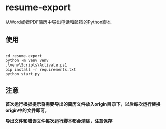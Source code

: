 # resume-export
从Word或者PDF简历中导出电话和邮箱的Python脚本

## 使用

```shell

cd resume-export
python -m venv venv
.\venv\Scripts\Activate.ps1
pip install -r requirements.txt
python start.py

```
## 注意

**首次运行根据提示将需要导出的简历文件放入origin目录下，以后每次运行替换origin中的文件即可。**

**导出文件和错误文件每次运行脚本都会清除，注意保存**
